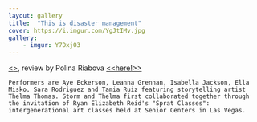 ```yaml
---
layout: gallery
title:  "This is disaster management"
cover: https://i.imgur.com/YgJtIMv.jpg
gallery:
    - imgur: Y7DxjO3
---
```


[<<Read the performance announcement here>>](https://www.dance-enthusiast.com/dance-listings/events/view/The-Exponential-Festival-THIS-IS-DISASTER-MANAGEMENT-by-stormy-budwig-2017-01-26_27), review by Polina Riabova [<<here!>>](https://www.performanceisalive.com/news/artists-in-hope-a-soft-political-dissent-by-polina-riabova)
    
    Performers are Aye Eckerson, Leanna Grennan, Isabella Jackson, Ella Misko, Sara Rodriguez and Tamia Ruiz featuring storytelling artist Thelma Thomas. Storm and Thelma first collaborated together through the invitation of Ryan Elizabeth Reid's "Sprat Classes": intergenerational art classes held at Senior Centers in Las Vegas.
